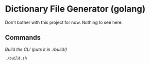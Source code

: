 # Dictionary File Generator (golang)

Don't bother with this project for now. Nothing to see here.

## Commands

_Build the CLI (puts it in ./build/)_

```bash
./build.sh
```